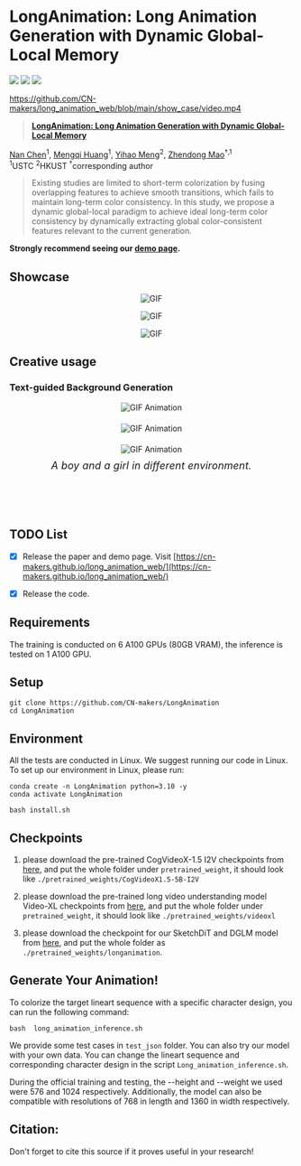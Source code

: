 # LongAnimation: Long Animation Generation with Dynamic Global-Local Memory
<a href="https://cn-makers.github.io/CustomContrast/"><img src="https://img.shields.io/static/v1?label=Project&message=Website&color=blue"></a>
<a href="https://arxiv.org/pdf/"><img src="https://img.shields.io/badge/arXiv-2412.14173-b31b1b.svg"></a>
<a href="https://www.apache.org/licenses/LICENSE-2.0.txt"><img src="https://img.shields.io/badge/License-Apache-yellow"></a>


https://github.com/CN-makers/long_animation_web/blob/main/show_case/video.mp4




> <a href="https://cn-makers.github.io/long_animation_web/">**LongAnimation: Long Animation Generation with Dynamic Global-Local Memory**</a>
>

[Nan Chen](https://cn-makers.github.io/)<sup>1</sup>, [Mengqi Huang](https://ken-ouyang.github.io/)<sup>1</sup>, [Yihao Meng](https://openreview.net/profile?id=~Hanlin_Wang2)<sup>2</sup>,  [Zhendong Mao](http://www.huamin.org/index.htm/)<sup>†,1</sup><br>
<sup>1</sup>USTC <sup>2</sup>HKUST <sup>†</sup>corresponding author

> Existing	studies	are	limited	to	short-term	colorization	by	fusing	overlapping	features	to	achieve	smooth	transitions,	which	fails	to maintain	long-term	color	consistency.	In	this	study,	we	propose	a	dynamic	global-local	paradigm	to	achieve	ideal	long-term	color consistency	by	dynamically	extracting	global	color-consistent	features	relevant	to	the	current	generation.	
</p>

**Strongly recommend seeing our [demo page](https://cn-makers.github.io/long_animation_web/).**


## Showcase
<p style="text-align: center;">
  <img src="https://github.com/CN-makers/long_animation_web/blob/main/show_case/showcase_1.mp4" alt="GIF" />
</p>
<p style="text-align: center;">
  <img src="https://github.com/CN-makers/long_animation_web/blob/main/show_case/comparison_2.mp4" alt="GIF" />
</p>
<p style="text-align: center;">
  <img src="https://github.com/CN-makers/long_animation_web/blob/main/show_case/comparison_3.mp4" alt="GIF" />
</p>

## Creative usage
### Text-guided Background Generation
<div style="display: flex; flex-direction: column; align-items: center; gap: 20px;">
<img src="https://github.com/CN-makers/long_animation_web/blob/main/show_case/text_1.mp4" alt="GIF Animation">
<img src="https://github.com/CN-makers/long_animation_web/blob/main/show_case/text_2.mp4" alt="GIF Animation">
<img src="https://github.com/CN-makers/long_animation_web/blob/main/show_case/text_3.mp4" alt="GIF Animation"  style="margin-bottom: 40px;"> 
<div style="text-align:center; margin-top: -50px; margin-bottom: 70px;font-size: 18px; letter-spacing: 0.2px;">
        <em>A boy and a girl in different environment.</em>
</div>
</div>

## TODO List

- [x] Release the paper and demo page. Visit [https://cn-makers.github.io/long_animation_web/](https://cn-makers.github.io/long_animation_web/) 
- [x] Release the code.


## Requirements
The training is conducted on 6 A100 GPUs (80GB VRAM), the inference is tested on 1 A100 GPU. 
## Setup
```
git clone https://github.com/CN-makers/LongAnimation
cd LongAnimation
```

## Environment
All the tests are conducted in Linux. We suggest running our code in Linux. To set up our environment in Linux, please run:
```
conda create -n LongAnimation python=3.10 -y
conda activate LongAnimation

bash install.sh
```


## Checkpoints
1. please download the pre-trained CogVideoX-1.5 I2V  checkpoints from [here](https://huggingface.co/THUDM/CogVideoX1.5-5B-I2V), and put the whole folder under `pretrained_weight`, it should look like `./pretrained_weights/CogVideoX1.5-5B-I2V`

2. please download the pre-trained long video understanding model Video-XL  checkpoints from [here](https://huggingface.co/sy1998/Video_XL/tree/main), and put the whole folder under `pretrained_weight`, it should look like `./pretrained_weights/videoxl`

3. please download the checkpoint for our SketchDiT and DGLM model from [here](https://huggingface.co/CNcreator0331/LongAnimation/tree/main), and put the whole folder as `./pretrained_weights/longanimation`.

   



## Generate Your Animation!
To colorize the target lineart sequence with a specific character design, you can run the following command:
```
bash  long_animation_inference.sh
```


We provide some test cases in  `test_json` folder. You can also try our model with your own data. You can change the lineart sequence and corresponding character design in the script `Long_animation_inference.sh`.

During the official training and testing, the --height and --weight we used were 576 and 1024 respectively. Additionally, the model can also be compatible with resolutions of 768 in length and 1360 in width respectively.



## Citation:
Don't forget to cite this source if it proves useful in your research!
